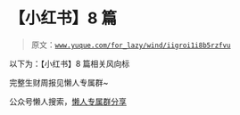 # 【小红书】8 篇

> 原文：[`www.yuque.com/for_lazy/wind/iigroi1i8b5rzfvu`](https://www.yuque.com/for_lazy/wind/iigroi1i8b5rzfvu)

以下为：【小红书】8 篇相关风向标

完整生财周报见懒人专属群~

公众号懒人搜索，[懒人专属群分享](https://lazybook.fun/#/blog/group)